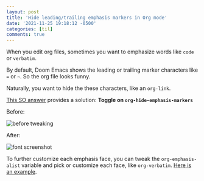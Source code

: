 ```yaml
---
layout: post
title: 'Hide leading/trailing emphasis markers in Org mode'
date: '2021-11-25 19:18:12 -0500'
categories: [til]
comments: true
---
```

When you edit org files, sometimes you want to emphasize words like
`code` or `verbatim`. 

By default, Doom Emacs shows the leading or trailing marker characters  like `=` or `~`. So the org file looks funny.

Naturally, you want to hide the these characters, like an `org-link`. 

[This SO answer](https://stackoverflow.com/a/10970665) provides a solution: **Toggle on  `org-hide-emphasis-markers`**

Before:

![before tweaking](https://i.imgur.com/xWEkfqP.png)

After:

![font screenshot](https://i.imgur.com/GPe9rj9.png)

To further customize each emphasis face, you can tweak the
`org-emphasis-alist` variable and pick or customize each face, like `org-verbatim`. [Here is an example](https://mullikine.github.io/posts/org-mode-bold/).
